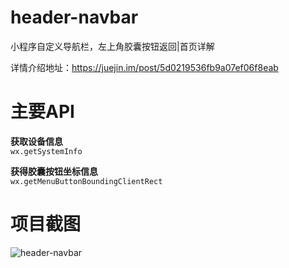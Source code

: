 # header-navbar
小程序自定义导航栏，左上角胶囊按钮返回|首页详解


详情介绍地址：https://juejin.im/post/5d0219536fb9a07ef06f8eab

# 主要API
**获取设备信息**<br>
`wx.getSystemInfo`

**获得胶囊按钮坐标信息**<br>
`wx.getMenuButtonBoundingClientRect`


# 项目截图
![header-navbar](https://github.com/Shay0921/header-navbar/blob/master/img/img.png?raw=true)
